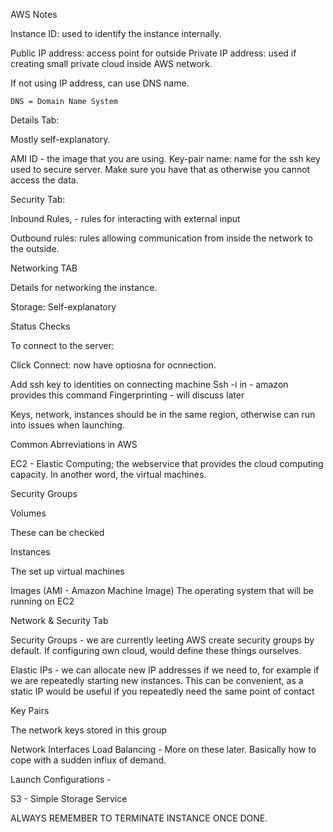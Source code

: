 AWS Notes




Instance ID: used to identify the instance internally.

Public IP address: access point for outside
Private IP address: used if creating small private cloud inside AWS network.

If not using IP address, can use DNS name.

	DNS = Domain Name System



Details Tab:


Mostly self-explanatory.

AMI ID - the image that you are using.
Key-pair name: name for the ssh key used to secure server. Make sure you have that as otherwise you cannot access the data.


Security Tab:

Inbound Rules, - rules for interacting with external input

Outbound rules: rules allowing communication from inside the network to the outside.


Networking TAB

Details for networking the instance.

Storage:
Self-explanatory

Status Checks


To connect to the server:

Click Connect: now have optiosna for ocnnection.


Add ssh key to identities on connecting machine
Ssh -i in - amazon provides this command
Fingerprinting - will discuss later


Keys, network, instances should be in the same region, otherwise can run into issues when launching.

Common Abrreviations in AWS

EC2 - Elastic Computing; the webservice that provides the cloud computing capacity. In another word, the virtual machines.


Security Groups

Volumes 

These can be checked 

Instances 

The set up virtual machines

Images (AMI - Amazon Machine Image)
The operating system that will be running on EC2

Network & Security Tab

Security Groups - we are currently leeting AWS create security groups by default. If configuring own cloud, would define these things ourselves.

Elastic IPs - we can allocate new IP addresses if we need to, for example if we are repeatedly starting new instances. This can be convenient, as a static IP would be useful if you repeatedly need the same point of contact

Key Pairs

The network keys stored in this group

Network Interfaces
Load Balancing - More on these later. Basically how to cope with a sudden influx of demand.

Launch Configurations - 

S3 - Simple Storage Service



ALWAYS REMEMBER TO TERMINATE INSTANCE ONCE DONE.

